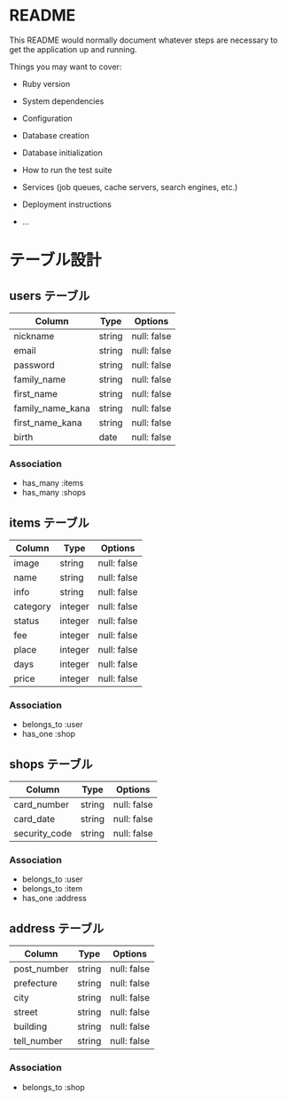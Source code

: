 # README

This README would normally document whatever steps are necessary to get the
application up and running.

Things you may want to cover:

* Ruby version

* System dependencies

* Configuration

* Database creation

* Database initialization

* How to run the test suite

* Services (job queues, cache servers, search engines, etc.)

* Deployment instructions

* ...

# テーブル設計

## users テーブル

| Column            | Type   | Options     |
| ----------------- | ------ | ----------- |
| nickname          | string | null: false |
| email             | string | null: false |
| password          | string | null: false |
| family_name       | string | null: false |
| first_name        | string | null: false |
| family_name_kana  | string | null: false |
| first_name_kana   | string | null: false |
| birth             | date   | null: false |

### Association

- has_many :items
- has_many :shops

## items テーブル

| Column   | Type    | Options     |
| -------- | ------- | ----------- |
| image    | string  | null: false |
| name     | string  | null: false |
| info     | string  | null: false |
| category | integer | null: false |
| status   | integer | null: false |
| fee      | integer | null: false |
| place    | integer | null: false |
| days     | integer | null: false |
| price    | integer | null: false |

### Association

- belongs_to :user
- has_one :shop

## shops テーブル

| Column        | Type     | Options     |
| --------------| -------- | ----------- |
| card_number   | string   | null: false |
| card_date     | string   | null: false |
| security_code | string   | null: false |

### Association

- belongs_to :user
- belongs_to :item
- has_one :address

## address テーブル

| Column      | Type     | Options       |
| ------------| -------- | ------------- |
| post_number | string   | null: false   |
| prefecture  | string   | null: false   |
| city        | string   | null: false   |
| street      | string   | null: false   |
| building    | string   | null: false   |
| tell_number | string   | null: false   |

### Association

- belongs_to :shop